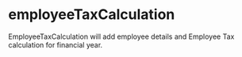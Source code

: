 # employeeTaxCalculation
EmployeeTaxCalculation will add employee details and Employee Tax calculation for financial year. 
